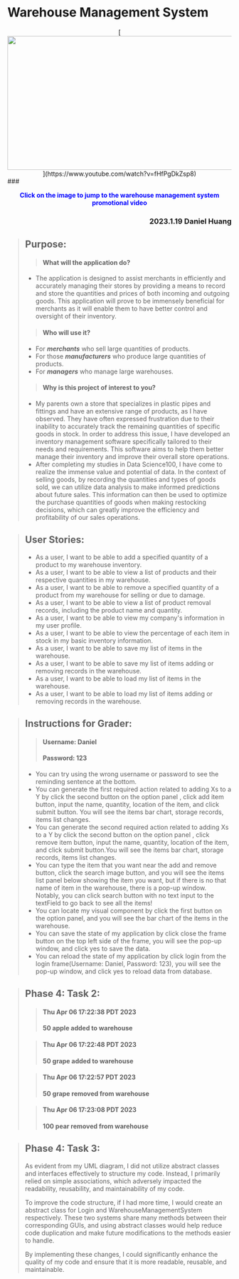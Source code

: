# Warehouse Management System

<p align="center">

<div align="center">
[<img src="https://github.com/DanielHuangjiakang/Warehouse-System/blob/main/promotional_image.png?raw=true" width="600" height="300"/>](https://www.youtube.com/watch?v=fHfPgDkZsp8)
</div>
### <p style="font-weight: bold; color: blue; text-align: center;">Click on the image to jump to the warehouse management system promotional video</p>

### <p style="text-align: right;">2023.1.19 Daniel Huang</p>

>## Purpose:
>>#### What will the application do?
>- The application is designed to assist merchants in efficiently 
and accurately managing their stores by providing a means to 
record and store the quantities and prices of both incoming and
outgoing goods. This application will prove to be immensely 
beneficial for merchants as it will enable them to have better
control and oversight of their inventory.
>>#### Who will use it?
>- For _**merchants**_ who sell large quantities of products.
>- For those _**manufacturers**_ who produce large quantities of products.
>- For _**managers**_ who manage large warehouses.
>>#### Why is this project of interest to you?
>- My parents own a store that specializes in plastic pipes and fittings
and have an extensive range of products, as I have observed. They have 
often expressed frustration due to their inability to accurately track 
the remaining quantities of specific goods in stock. In order to address
this issue, I have developed an inventory management software specifically 
tailored to their needs and requirements. This software aims to help them 
better manage their inventory and improve their overall store operations.
>- After completing my studies in Data Science100, I have come to realize
the immense value and potential of data. In the context of selling goods, 
by recording the quantities and types of goods sold, we can utilize 
data analysis to make informed predictions about future sales. This 
information can then be used to optimize the purchase quantities of 
goods when making restocking decisions, which can greatly improve the 
efficiency and profitability of our sales operations.

>## User Stories:
> - As a user, I want to be able to add a specified quantity of a product to my warehouse inventory.
> - As a user, I want to be able to view a list of products and their respective quantities in my warehouse.
> - As a user, I want to be able to remove a specified quantity of a product from my warehouse for selling or due to damage.
> - As a user, I want to be able to view a list of product removal records, including the product name and quantity.
> - As a user, I want to be able to view my company's information in my user profile.
> - As a user, I want to be able to view the percentage of each item in stock in my basic inventory information.
> - As a user, I want to be able to save my list of items in the warehouse.
> - As a user, I want to be able to save my list of items adding or removing records in the warehouse.
> - As a user, I want to be able to load my list of items in the warehouse.
> - As a user, I want to be able to load my list of items adding or removing records in the warehouse.

>## Instructions for Grader:
>>#### Username: Daniel
>>#### Password: 123
> - You can try using the wrong username or password to see the reminding sentence at the bottom.
> - You can generate the first required action related to adding Xs to a Y by click the second button on the option panel
, click add item button, input the name, quantity, location of the item, and click submit button. You will see the items
bar chart, storage records, items list changes.
> - You can generate the second required action related to adding Xs to a Y by click the second button on the option panel
, click remove item button, input the name, quantity, location of the item, and click submit button.You will see the items 
bar chart, storage records, items list changes.
> - You can type the item that you want near the add and remove button, click the search image button, and you will see
the items list panel below showing the item you want, but if there is no that name of item in the warehouse, there is a pop-up
window. Notably, you can click search button with no text input to the textField to go back to see all the items!
> - You can locate my visual component by click the first button on the option panel, and you will see the bar chart of 
the items in the warehouse. 
> - You can save the state of my application by click close the frame button on the top left side of the frame, you 
will see the pop-up window, and click yes to save the data.
> - You can reload the state of my application by click login from the login frame(Username: Daniel, Password: 123), 
you will see the pop-up window, and click yes to reload data from database.

>## Phase 4: Task 2:
>>#### Thu Apr 06 17:22:38 PDT 2023
>>#### 50 apple added to warehouse
>
>>#### Thu Apr 06 17:22:48 PDT 2023
>>#### 50 grape added to warehouse
>
>>#### Thu Apr 06 17:22:57 PDT 2023
>>#### 50 grape removed from warehouse
>
>>#### Thu Apr 06 17:23:08 PDT 2023
>>#### 100 pear removed from warehouse

>## Phase 4: Task 3:
> As evident from my UML diagram, I did not utilize abstract classes and interfaces effectively to structure my code.
> Instead, I primarily relied on simple associations, which adversely impacted the readability, reusability, 
> and maintainability of my code.
> 
> To improve the code structure, if I had more time, I would create an abstract class for Login and 
> WarehouseManagementSystem respectively. These two systems share many methods between their corresponding GUIs,
> and using abstract classes would help reduce code duplication and make future modifications to the methods easier 
> to handle.
> 
> By implementing these changes, I could significantly enhance the quality of my code and ensure that 
> it is more readable, reusable, and maintainable.


